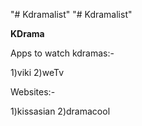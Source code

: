 "# Kdramalist" 
"# Kdramalist" 

**KDrama**

Apps to watch kdramas:-

1)viki
2)weTv


Websites:-

1)kissasian 
2)dramacool 
